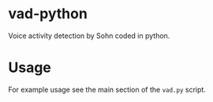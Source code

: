 # vad-python
Voice activity detection by Sohn coded in python.

# Usage
For example usage see the main section of the `vad.py` script.
